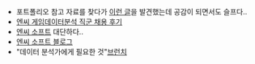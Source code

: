 - 포트폴리오 참고 자료를 찾다가 [이런 글](https://okky.kr/article/396216)을 발견했는데 공감이 되면서도 슬프다..
- [엔씨 게임데이터분석 직군 채용 후기](https://brunch.co.kr/@gimmesilver/26)
- [엔씨 소프트](https://danbi-ncsoft.github.io/etc/2018/06/28/etc-intern-recuit-retrospect.html) 대단하다..
- [엔씨 소프트 블로그](https://danbi-ncsoft.github.io/)
- "데이터 분석가에게 필요한 것"[브런치](https://brunch.co.kr/@joeflow/7)
